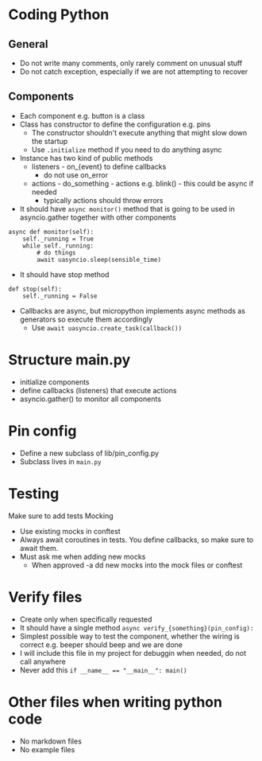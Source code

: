 # Coding Python
## General
- Do not write many comments, only rarely comment on unusual stuff
- Do not catch exception, especially if we are not attempting to recover

## Components
- Each component e.g. button is a class
- Class has constructor to define the configuration e.g. pins
    - The constructor shouldn't execute anything that might slow down the startup
    - Use `.initialize` method if you need to do anything async
- Instance has two kind of public methods
    - listeners - on_{event} to define callbacks
        - do not use on_error 
    - actions - do_something - actions e.g. blink() - this could be async if needed
        - typically actions should throw errors
- It should have `async monitor()` method that is going to be used in asyncio.gather together with other components

```
async def monitor(self):
    self._running = True
    while self._running:
        # do things
        await uasyncio.sleep(sensible_time)
```

- It should have stop method

```
def stop(self):
    self._running = False
```                

- Callbacks are async, but micropython implements async methods as generators so execute them accordingly
    -  Use `await uasyncio.create_task(callback())`


# Structure main.py

- initialize components
- define callbacks (listeners) that execute actions
- asyncio.gather() to monitor all components

# Pin config
- Define a new subclass of lib/pin_config.py
- Subclass lives in `main.py`


# Testing
Make sure to add tests
Mocking
- Use existing mocks in conftest
- Always await coroutines in tests. You define callbacks, so make sure to await them.
- Must ask me when adding new mocks
    - When approved -a dd new mocks into the mock files or conftest

# Verify files
- Create only when specifically requested
- It should have a single method `async verify_{something}(pin_config):`
- Simplest possible way to test the component, whether the wiring is correct e.g. beeper should beep and we are done
- I will include this file in my project for debuggin when needed, do not call anywhere
- Never add this `if __name__ == "__main__": main()`


# Other files when writing python code
- No markdown files
- No example files